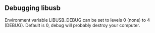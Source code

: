## Debugging libusb

Environment variable LIBUSB_DEBUG can be set to levels 0 (none) to 4 (DEBUG). Default is 0,
debug will probably destroy your computer.
